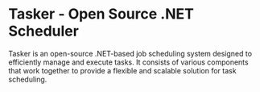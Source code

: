 
# Tasker - Open Source .NET Scheduler

Tasker is an open-source .NET-based job scheduling system designed to efficiently manage and execute tasks. It consists of various components that work together to provide a flexible and scalable solution for task scheduling.

